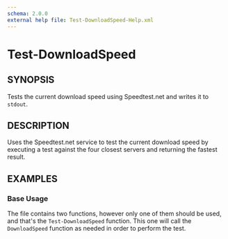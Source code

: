 ```yaml
---
schema: 2.0.0
external help file: Test-DownloadSpeed-Help.xml
---
```

# Test-DownloadSpeed

## SYNOPSIS

Tests the current download speed using Speedtest.net and writes it to `stdout`.

## DESCRIPTION

Uses the Speedtest.net service to test the current download speed by executing a
test against the four closest servers and returning the fastest result.

## EXAMPLES

### Base Usage

The file contains two functions, however only one of them should be used, and
that's the `Test-DownloadSpeed` function. This one will call the `DownloadSpeed`
function as needed in order to perform the test.

